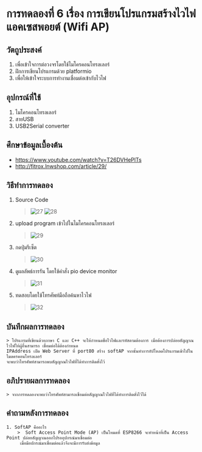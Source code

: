 # การทดลองที่ 6 เรื่อง การเขียนโปรแกรมสร้างไวไฟแอคเซสพอยต์ (Wifi AP)

## วัตถูประสงค์
   1. เพื่อเข้าใจการต่อวงจรโดยใช้ไมโครคอนโทรลเลอร์
   2. ฝึกการเขียนโปรแกรมด้วย platformio
   3. เพื่อให้เข้าใจระบบการทำงานเชื่อมต่อเข้ากับไวไฟ
   
## อุปกรณ์ที่ใช้
   1. ไมโครคอนโทรลเลอร์
   2. สายUSB
   3. USB2Serial converter

## ศึกษาข้อมูลเบื้องต้น
   * https://www.youtube.com/watch?v=T26DVHePlTs
   * http://fitrox.lnwshop.com/article/29/

## วิธีทำการทดลอง
   1. Source Code
       >  ![27](https://user-images.githubusercontent.com/80879116/112287984-7e449c80-8cbf-11eb-8b1f-a23daa29049b.png)
       >  ![28](https://user-images.githubusercontent.com/80879116/112289043-83eeb200-8cc0-11eb-9012-14759930bfe8.png)
       
   2. upload program เข้าไปในไมโครคอนโทรลเลอร์
       > ![29](https://user-images.githubusercontent.com/80879116/112289428-e5af1c00-8cc0-11eb-847f-061f6fd70026.png)
    
   3. กดปุ่มรีเซ็ต
       > ![30](https://user-images.githubusercontent.com/80879116/112289749-27d85d80-8cc1-11eb-8fb0-71b424f022aa.png)
    
   4. ดูผลลัพธ์การรัน โดยใช้คำสั่ง pio device monitor
       > ![31](https://user-images.githubusercontent.com/80879116/112290169-8998c780-8cc1-11eb-8d04-fe2f8d77085c.png)
      
   5. ทดสอบโดยใช้โทรศัพท์มือถือค้นหาไวไฟ
       > ![32](https://user-images.githubusercontent.com/80879116/112290512-e4322380-8cc1-11eb-8c34-08b6f719ce5b.png)


## บันทึกผลการทดลอง
    > โปรแกรมที่เขียนด้วยภาษา C และ C++ จะให้กำหนดชื่อไวไฟและรหัสตามต้องการ เมื่อต้องการปล่อยสัญญาณไวไฟให้ผู้อื่นสามารถ เชื่อมต่อได้ต้องกำหนด
    IPAddress เปิด Web Server ที่ port80 สร้าง softAP จากนั้นทำการอัปโหลดโปรแกรมเข้าไปในไมดครคอนโทรลเลอร์ 
    จะพบว่าโทรศัพท์สามารถพบสัญญาณไวไฟที่ได้ทำการติดตั้งไว้

## อภิปรายผลการทดลอง
    > จากการทดลองจะพบว่าโทรศัพท์สามารถเชื่อมต่อสัญญาณไวไฟที่ได้ทำการติดตั้งไว้ได้

## คำถามหลังการทดลอง
    1. SoftAP คืออะไร
        >  Soft Access Point Mode (AP) เป็นโหมดที่ ESP8266 จะทำหน้าที่เป็น Access Point ปล่อยสัญญาณออกไปรออุปกรณ์มาเชื่อมต่อ
         เมื่อมีอปกรณ์มาเชื่อมต่อแล้วจึงจะมีการรับส่งข้อมูล
